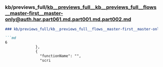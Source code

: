 ### kb/previews_full/kb__previews_full__kb__previews_full__flows__master-first__master-only@auth.har.part061.md.part001.md.part002.md

```md
### kb/previews_full/kb__previews_full__flows__master-first__master-only@auth.har.part061.md.part001.md (part 002)

```md
6
              },
              {
                "functionName": "",
                "scri
```

```

```
